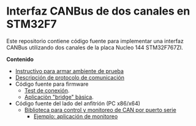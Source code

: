 # Interfaz CANBus de dos canales en STM32F7

Este repositorio contiene código fuente para implementar una interfaz CANBus utilizando dos canales de la placa Nucleo 144 STM32F767ZI.

**Contenido**

- [Instructivo para armar ambiente de prueba](doc/hw_setup.md) 
- [Descripción de protocolo de comunicación](doc/protocol.md)
- Código fuente para firmware
  - [Test de conexión](./target/can_connection_test/README.md).
  - [Aplicaciòn "bridge" bàsica](./target/canbus_serial_bridge/README.md).
- Código fuente del lado del anfitrión (PC x86/x64)
  - [Biblioteca para control y monitoreo de CAN por puerto serie](host/libcanserial/README.md)
    - [Ejemplo: aplicación de monitoreo](host/libcanserial/example)

